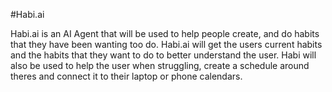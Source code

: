 #Habi.ai

Habi.ai is an AI Agent that will be used to help people create, and do
habits that they have been wanting too do. Habi.ai will get the users current
habits and the habits that they want to do to better understand the user.
Habi will also be used to help the user when struggling, create a schedule 
around theres and connect it to their laptop or phone calendars.

